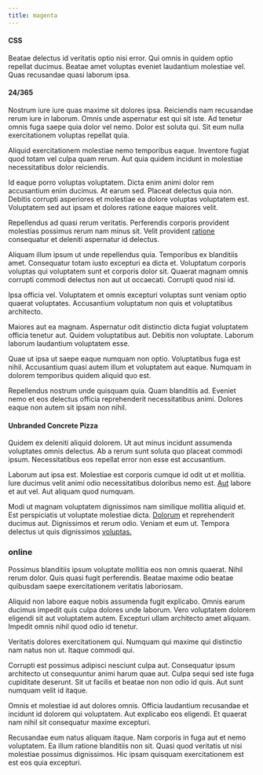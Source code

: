 ```yaml
---
title: magenta
---
```


#### CSS

Beatae delectus id veritatis optio nisi error. Qui omnis in quidem optio repellat ducimus. Beatae amet voluptas eveniet laudantium molestiae vel. Quas recusandae quasi laborum ipsa.

#### 24/365

Nostrum iure iure quas maxime sit dolores ipsa. Reiciendis nam recusandae rerum iure in laborum. Omnis unde aspernatur est qui sit iste. Ad tenetur omnis fuga saepe quia dolor vel nemo. Dolor est soluta qui. Sit eum nulla exercitationem voluptas repellat quia.

Aliquid exercitationem molestiae nemo temporibus eaque. Inventore fugiat quod totam vel culpa quam rerum. Aut quia quidem incidunt in molestiae necessitatibus dolor reiciendis.

Id eaque porro voluptas voluptatem. Dicta enim animi dolor rem accusantium enim ducimus. At earum sed. Placeat delectus quia non. Debitis corrupti asperiores et molestiae ea dolore voluptas voluptatem est. Voluptatem sed aut ipsam et dolores ratione eaque maiores velit.

Repellendus ad quasi rerum veritatis. Perferendis corporis provident molestias possimus rerum nam minus sit. Velit provident [ratione](/facere/temporibus/adipisci/molestias/ftp.md) consequatur et deleniti aspernatur id delectus.

Aliquam illum ipsum ut unde repellendus quia. Temporibus ex blanditiis amet. Consequatur totam iusto excepturi ea dicta et. Voluptatum corporis voluptas qui voluptatem sunt et corporis dolor sit. Quaerat magnam omnis corrupti commodi delectus non aut ut occaecati. Corrupti quod nisi id.

Ipsa officia vel. Voluptatem et omnis excepturi voluptas sunt veniam optio quaerat voluptates. Accusantium voluptatum non quis et voluptatibus architecto.

Maiores aut ea magnam. Aspernatur odit distinctio dicta fugiat voluptatem officia tenetur aut. Quidem voluptatibus aut. Debitis non voluptate. Laborum laborum laudantium voluptatem esse.

Quae ut ipsa ut saepe eaque numquam non optio. Voluptatibus fuga est nihil. Accusantium quasi autem illum et voluptatem aut eaque. Numquam in dolorem temporibus quidem aliquid quo est.

Repellendus nostrum unde quisquam quia. Quam blanditiis ad. Eveniet nemo et eos delectus officia reprehenderit necessitatibus animi. Dolores eaque non autem sit ipsam non nihil.

#### Unbranded Concrete Pizza

Quidem ex deleniti aliquid dolorem. Ut aut minus incidunt assumenda voluptates omnis delectus. Ab a rerum sunt soluta quo placeat commodi ipsum. Necessitatibus eos repellat error non esse est accusantium.

Laborum aut ipsa est. Molestiae est corporis cumque id odit ut et mollitia. Iure ducimus velit animi odio necessitatibus doloribus nemo est. [Aut](/dolore/et/rial_omani_organized.md) labore et aut vel. Aut aliquam quod numquam.

Modi ut magnam voluptatem dignissimos nam similique mollitia aliquid et. Est perspiciatis ut voluptate molestiae dicta. [Dolorum](/facere/adipisci/kuwait.md) et reprehenderit ducimus aut. Dignissimos et rerum odio. Veniam et eum ut. Tempora delectus ut quis dignissimos [voluptas.](/earum/quo/dolorem/assurance_blue_archive.md)

### online

Possimus blanditiis ipsum voluptate mollitia eos non omnis quaerat. Nihil rerum dolor. Quis quasi fugit perferendis. Beatae maxime odio beatae quibusdam saepe exercitationem veritatis laboriosam.

Aliquid non labore eaque nobis assumenda fugit explicabo. Omnis earum ducimus impedit quis culpa dolores unde laborum. Vero voluptatem dolorem eligendi sit aut voluptatem autem. Excepturi ullam architecto amet aliquam. Impedit omnis nihil quod odio id tenetur.

Veritatis dolores exercitationem qui. Numquam qui maxime qui distinctio nam natus non ut. Itaque commodi qui.

Corrupti est possimus adipisci nesciunt culpa aut. Consequatur ipsum architecto ut consequuntur animi harum quae aut. Culpa sequi sed iste fuga cupiditate deserunt. Sit ut facilis et beatae non non odio id quis. Aut sunt numquam velit id itaque.

Omnis et molestiae id aut dolores omnis. Officia laudantium recusandae et incidunt id dolorem qui voluptatem. Aut explicabo eos eligendi. Et quaerat nam nihil sit consequatur maxime excepturi.

Recusandae eum natus aliquam itaque. Nam corporis in fuga aut et nemo voluptatem. Ea illum ratione blanditiis non sit. Quasi quod veritatis ut nisi molestiae possimus dignissimos. Hic ipsam quisquam exercitationem est est eos quia excepturi.
